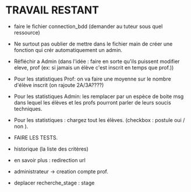 # TRAVAIL RESTANT

- faire le fichier connection_bdd (demander au tuteur sous quel ressource)
- Ne surtout pas oublier de mettre dans le fichier main de créer une fonction qui crér automatiquement un admin.


- Réfléchir a Admin (dans l'idée : faire en sorte qu'ils puissent modifier eleve, prof (ex: si jamais un élève c'est inscrit en temps que prof.))


- Pour les statistiques Prof: on va faire une moyenne sur le nombre d'élève inscrit (on rajoute 2A/3A????)
- Pour les statistiques Admin: les remplacer par un espèce de boite msg dans lequel les élèves et les profs pourront parler de leurs soucis techniques.
- Pour les statistiques : chargez tout les élèves. (checkbox : postule oui / non ).

- FAIRE LES TESTS.

- historique (la liste des critères)
- en savoir plus : redirection url
- administrateur -> creation compte prof. 
- deplacer recherche_stage : stage